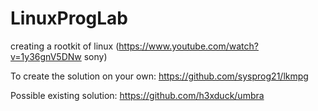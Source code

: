 # LinuxProgLab
creating a rootkit of linux (https://www.youtube.com/watch?v=1y36gnV5DNw sony)


To create the solution on your own:
https://github.com/sysprog21/lkmpg

Possible existing solution:
https://github.com/h3xduck/umbra
